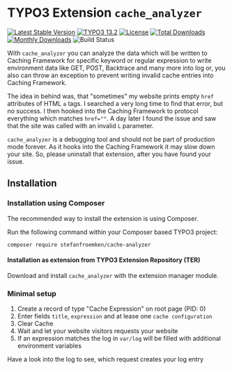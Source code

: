 # TYPO3 Extension `cache_analyzer`

[![Latest Stable Version](https://poser.pugx.org/stefanfroemken/cache-analyzer/v/stable.svg)](https://packagist.org/packages/stefanfroemken/cache-analyzer)
[![TYPO3 13.2](https://img.shields.io/badge/TYPO3-13.2-green.svg)](https://get.typo3.org/version/13)
[![License](https://poser.pugx.org/stefanfroemken/cache-analyzer/license)](https://packagist.org/packages/stefanfroemken/cache-analyzer)
[![Total Downloads](https://poser.pugx.org/stefanfroemken/cache-analyzer/downloads.svg)](https://packagist.org/packages/stefanfroemken/cache-analyzer)
[![Monthly Downloads](https://poser.pugx.org/stefanfroemken/cache-analyzer/d/monthly)](https://packagist.org/packages/stefanfroemken/cache-analyzer)
![Build Status](https://github.com/froemken/cache-analyzer/actions/workflows/tests.yml/badge.svg)

With `cache_analyzer` you can analyze the data which will be written to
Caching Framework for specific keyword or regular expression to write
environment data like GET, POST, Backtrace and many more into log or, you also
can throw an exception to prevent writing invalid cache entries
into Caching Framework.

The idea in behind was, that "sometimes" my website prints empty `href`
attributes of HTML `a` tags. I searched a very long time to find that error,
but no success. I then hooked into the Caching Framework to protocol
everything which matches `href=""`. A day later I found the issue and saw
that the site was called with an invalid `L` parameter.

`cache_analyzer` is a debugging tool and should not be part of production
mode forever. As it hooks into the Caching Framework it may slow down your
site. So, please uninstall that extension, after you have found your issue.

## Installation

### Installation using Composer

The recommended way to install the extension is using Composer.

Run the following command within your Composer based TYPO3 project:

```
composer require stefanfroemken/cache-analyzer
```

#### Installation as extension from TYPO3 Extension Repository (TER)

Download and install `cache_analyzer` with the extension manager module.

### Minimal setup

1) Create a record of type "Cache Expression" on root page (PID: 0)
2) Enter fields `title`, `expression` and at lease one `cache configuration`
3) Clear Cache
4) Wait and let your website visitors requests your website
5) If an expression matches the log in `var/log` will be filled with additional environment variables

Have a look into the log to see, which request creates your log entry
